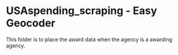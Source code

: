 # USAspending_scraping - Easy Geocoder

This folder is to place the award data when the agency is a awarding agency.